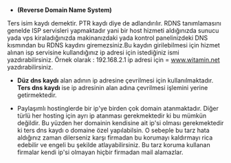 * **\(Reverse Domain Name System\)**

Ters isim kaydı demektir. PTR kaydı diye de adlandırılır. RDNS tanımlamasını genelde ISP servisleri yapmaktadır yani bir host hizmeti aldığınızda sunucu yada vps kiraladığınızda makinanızdaki yada kontrol panelinizdeki DNS kısmından bu RDNS kaydını giremezsiniz.Bu kaydın girilebilmesi için hizmet alınan isp servisine kullandığınız ip adresi için istediğiniz ismi yazdırabilirsiniz. Örnek olarak : 192.168.2.1 ip adresi için = www.witamin.net yazdırabilirsiniz.

* **Düz dns kaydı** alan adının ip adresine çevrilmesi için kullanılmaktadır. **Ters dns kaydı** ise ip adresinin alan adına çevrilmesi işlemini yerine getirmektedir.

* Paylaşımlı hostinglerde bir ip'ye birden çok domain atanmaktadır. Diğer türlü her hosting için ayrı ip atanması gerekmektedir ki bu mümkün değildir. Bu yüzden her domainin kendisine ait ip'si olması gerekmektedir ki ters dns kaydı o domaine özel yapılabilsin. O sebeple bu tarz hata aldığınız zaman dilerseniz karşı firmadan bu korumayı kaldırmayı rica edebilir ve engeli bu şekilde atlayabilirsiniz. Bu tarz koruma kullanan firmalar kendi ip'si olmayan hiçbir firmadan mail alamazlar.



